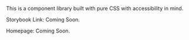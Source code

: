This is a component library built with pure CSS with accessibility in mind.

Storybook Link: Coming Soon.

Homepage: Coming Soon.
